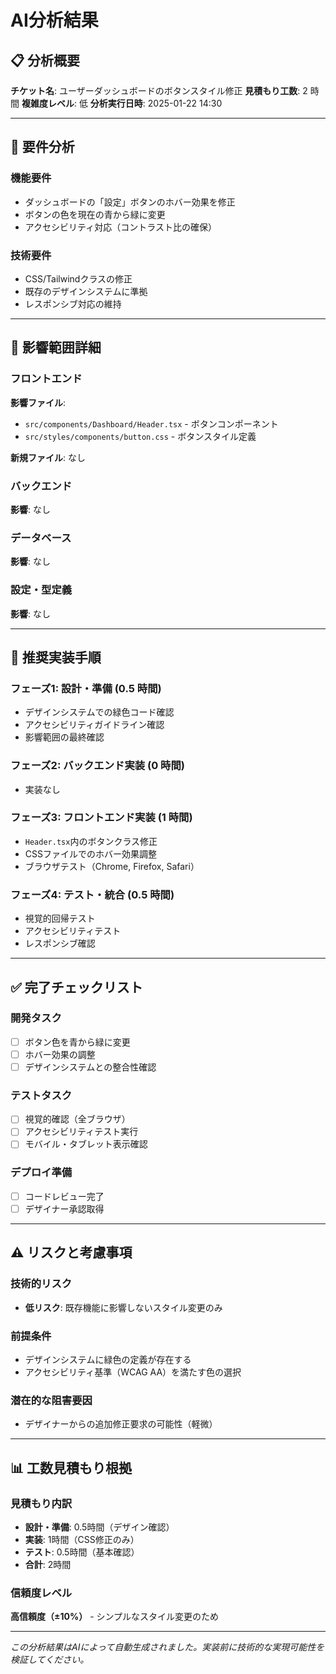 # AI分析結果

## 📋 分析概要

**チケット名**: ユーザーダッシュボードのボタンスタイル修正
**見積もり工数**: 2 時間
**複雑度レベル**: 低
**分析実行日時**: 2025-01-22 14:30

---

## 🎯 要件分析

### 機能要件
- ダッシュボードの「設定」ボタンのホバー効果を修正
- ボタンの色を現在の青から緑に変更
- アクセシビリティ対応（コントラスト比の確保）

### 技術要件
- CSS/Tailwindクラスの修正
- 既存のデザインシステムに準拠
- レスポンシブ対応の維持

---

## 📁 影響範囲詳細

### フロントエンド
**影響ファイル**:
- `src/components/Dashboard/Header.tsx` - ボタンコンポーネント
- `src/styles/components/button.css` - ボタンスタイル定義

**新規ファイル**: なし

### バックエンド
**影響**: なし

### データベース
**影響**: なし

### 設定・型定義
**影響**: なし

---

## 🚀 推奨実装手順

### フェーズ1: 設計・準備 (0.5 時間)
- デザインシステムでの緑色コード確認
- アクセシビリティガイドライン確認
- 影響範囲の最終確認

### フェーズ2: バックエンド実装 (0 時間)
- 実装なし

### フェーズ3: フロントエンド実装 (1 時間)
- `Header.tsx`内のボタンクラス修正
- CSSファイルでのホバー効果調整
- ブラウザテスト（Chrome, Firefox, Safari）

### フェーズ4: テスト・統合 (0.5 時間)
- 視覚的回帰テスト
- アクセシビリティテスト
- レスポンシブ確認

---

## ✅ 完了チェックリスト

### 開発タスク
- [ ] ボタン色を青から緑に変更
- [ ] ホバー効果の調整
- [ ] デザインシステムとの整合性確認

### テストタスク
- [ ] 視覚的確認（全ブラウザ）
- [ ] アクセシビリティテスト実行
- [ ] モバイル・タブレット表示確認

### デプロイ準備
- [ ] コードレビュー完了
- [ ] デザイナー承認取得

---

## ⚠️ リスクと考慮事項

### 技術的リスク
- **低リスク**: 既存機能に影響しないスタイル変更のみ

### 前提条件
- デザインシステムに緑色の定義が存在する
- アクセシビリティ基準（WCAG AA）を満たす色の選択

### 潜在的な阻害要因
- デザイナーからの追加修正要求の可能性（軽微）

---

## 📊 工数見積もり根拠

### 見積もり内訳
- **設計・準備**: 0.5時間（デザイン確認）
- **実装**: 1時間（CSS修正のみ）
- **テスト**: 0.5時間（基本確認）
- **合計**: 2時間

### 信頼度レベル
**高信頼度（±10%）** - シンプルなスタイル変更のため

---

*この分析結果はAIによって自動生成されました。実装前に技術的な実現可能性を検証してください。*